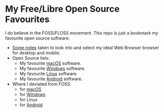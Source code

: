 # My Free/Libre Open Source Favourites

I do believe in the FOSS/FLOSS movement. This repo is just a bookmark my favourite open source software.

- [Some notes](web_browser_notes.md) taken to look into and select my ideal Web Browser browser for desktop and mobile.
- Open Source lists:
  - My favourite [macOS](open-source-mac.md) software.
  - My favourite [Windows](open_source_windows.md) software.
  - My favourite [Linux](open_source_linux.md) software.
  - My favourite [Android](open_source_android.md) software.
- Where I deviated from FOSS:
  - for [macOS](deviation_macOS.md)
  - for [Windows](deviation_windows.md)
  - for Linux
  - for [Android](deviation_android.md)
